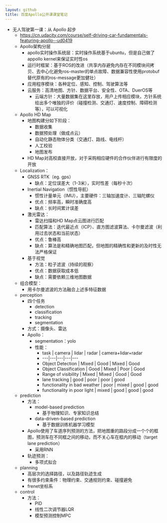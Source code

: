 ```yaml
---
layout: github
title: 百度Apollo公开课课堂笔记
---
```



+ 无人驾驶第一课：从 Apollo 起步
    + https://cn.udacity.com/course/self-driving-car-fundamentals-featuring-apollo--ud0419
    + Apollo架构分层
        + apollo实时操作系统层：实时操作系统基于ubuntu，但是自己做了appollo kernel来保证实时性os
        + 运行时框架：基于ROS的改进（共享内存避免内存在不同模块间拷贝、去中心化避免ros-master的单点故障、数据兼容性使用protobuf替代原有的ros-message更加健壮）
        + 应用程序模块：各种定位、感知、控制、驾驶算法等
        + 云服务：高清地图、方针、数据平台、安全性、OTA、DuerOS等
            + 云端方针：大量数据集在这里存放，用户上传相应模块，方针系统给出多个唯独的评价（碰撞检测、交通灯、速度控制、障碍检测等），可以可视化
    + Apollo HD Map
        + 地图构建分如下阶段：
            + 数据收集
            + 数据预处理（做成点云）
            + 自动化静态物体分类（交通灯、路线、电线杆）
            + 人工校验
            + 地图发布
        + HD Map对高校直接开放，对于采购相应硬件的合作伙伴进行有限度的开放
    + Localization：
        + GNSS RTK（eg. gps）
            + 缺点：定位误差大（1-3米），实时性差（每秒十次）
        + Inertial Navigation（惯性导航）
            + 惯性计量单元（IMU），主要硬件：三轴加速度计、三轴陀螺仪
            + 优点：频率高，瞬时准确度高
            + 缺点：长时间累计误差
        + 激光雷达：
            + 雷达扫描和HD Map点云图进行匹配
            + 匹配算法：迭代最近点（ICP）、直方图滤波算法、卡尔曼滤波（利用过去状态和当前状态）
            + 优点：鲁棒高
            + 缺点：算法是和精确地图匹配，但地图的精确性和更新的及时性无法严格保证
        + 基于视觉
            + 方法：粒子滤波（持续的观察）
            + 优点：数据获取成本低
            + 缺点：需要依赖三维地图数据
    + 组合模型：
        + 用卡尔曼滤波的方法融合上述多特征数据
    + perception
        + 四个任务
            + detection
            + classification
            + tracking
            + segmentation
        + 方式：摄像头、雷达
        + Apollo：
            + segmentation：yolo
            + 性能：
                + task | camera  |  lidar  | radar  | camera+lidar+radar
                + ---|---|---|---|---
                + Object Detection |  Mixed | Good  | Mixed | Good
                + Object Classification | Good | Mixed | Poor | Good
                + Range of visibility | Mixed | Mixed | Good | Good
                + lane tracking | good | poor |  poor | good
                + functionality in bad weather | poor | mixed | good | good
                + functionality in poor light | mixed | good | good | good
    + prediction
        + 方法：
            + model-based prediction
                + 基于物理知识、专家知识总结 
            + data-driven-based prediction
                + 基于数据训练机器学习模型
        + Apollo使用了车道序列预测的方法，把地图重的路段分成一个个的框图，预测车在不同框之间的移动，而不关心车在框内的移动（target lane prediction）
            + 采用RNN
        + 轨迹预测：
            + 多项式拟合
    + planning
        + 高层次的选择路径，以及路径轨迹生成
        + 有很多约束条件：物理约束、交通规则约束、碰撞避免
        + frenet坐标系
    + control
        + 方法：
            + PID
            + 线性二次调节器LQR
            + 模型预测控制MPC
